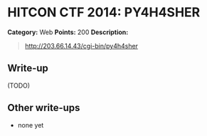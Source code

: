 # HITCON CTF 2014: PY4H4SHER

**Category:** Web
**Points:** 200
**Description:**

> http://203.66.14.43/cgi-bin/py4h4sher

## Write-up

(TODO)

## Other write-ups

* none yet
